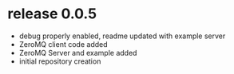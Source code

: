 # release 0.0.5
 * debug properly enabled, readme updated with example server
 * ZeroMQ client code added 
 * ZeroMQ Server and example added
 * initial repository creation
